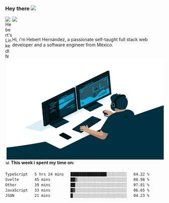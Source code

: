 ### Hey there <img src="https://media.giphy.com/media/hvRJCLFzcasrR4ia7z/giphy.gif" width="25px">
<a href="https://www.linkedin.com/in/evertcode/" target="_blank">
  <img align="left" alt="Hebert's LinkedIN" width="22px" src="https://raw.githubusercontent.com/peterthehan/peterthehan/master/assets/linkedin.svg" />
</a>

![](https://visitor-badge.glitch.me/badge?page_id=evertcode.evertcode)

<br />

Hi, i'm Hebert Hernández, a passionate self-taught full stack web developer and a software engineer from México.

<img align="right" alt="GIF" src="https://github.com/evertcode/evertcode/blob/master/code.gif?raw=true" width="500" height="320" />

📊 **This week i spent my time on:**

<!--START_SECTION:waka-->

```txt
TypeScript   5 hrs 24 mins   ████████████████░░░░░░░░░   64.22 %
Svelte       45 mins         ██▒░░░░░░░░░░░░░░░░░░░░░░   08.98 %
Other        39 mins         ██░░░░░░░░░░░░░░░░░░░░░░░   07.81 %
JavaScript   33 mins         █▓░░░░░░░░░░░░░░░░░░░░░░░   06.65 %
JSON         21 mins         █░░░░░░░░░░░░░░░░░░░░░░░░   04.23 %
```

<!--END_SECTION:waka-->
